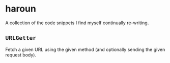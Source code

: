 haroun
======

A collection of the code snippets I find myself continually re-writing.

`URLGetter`
-----------
Fetch a given URL using the given method (and optionally sending the given request body).
